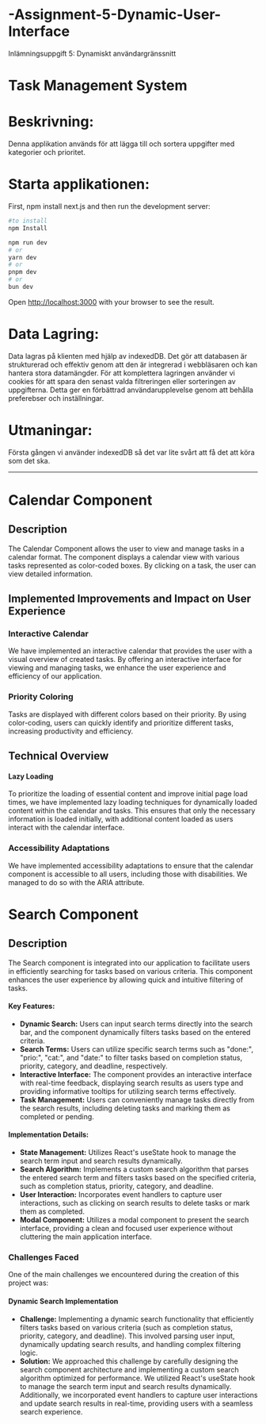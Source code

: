 # -Assignment-5-Dynamic-User-Interface
Inlämningsuppgift 5: Dynamiskt användargränssnitt

# Task Management System

# Beskrivning: 
Denna applikation används för att lägga till och sortera uppgifter med kategorier och prioritet.

# Starta applikationen:
First, npm install next.js
and then run the development server:

```bash
#to install
npm Install

npm run dev
# or
yarn dev
# or
pnpm dev
# or
bun dev
```

Open [http://localhost:3000](http://localhost:3000) with your browser to see the result.

# Data Lagring:
Data lagras på klienten med hjälp av indexedDB. Det gör att databasen är strukturerad och effektiv genom att den är integrerad i webbläsaren och kan hantera stora datamängder. För att komplettera lagringen använder vi cookies för att spara den senast valda filtreringen eller sorteringen av uppgifterna. Detta ger en förbättrad användarupplevelse genom att behålla preferebser och inställningar.



# Utmaningar: 

Första gången vi använder indexedDB så det var lite svårt att få det att köra som det ska. 

-------------------------------------------------------------------------------------------


# Calendar Component

## Description

The Calendar Component allows the user to view and manage tasks in a calendar format. The component displays a calendar view with various tasks represented as color-coded boxes. By clicking on a task, the user can view detailed information.

## Implemented Improvements and Impact on User Experience

### Interactive Calendar

We have implemented an interactive calendar that provides the user with a visual overview of created tasks. By offering an interactive interface for viewing and managing tasks, we enhance the user experience and efficiency of our application.

### Priority Coloring

Tasks are displayed with different colors based on their priority. By using color-coding, users can quickly identify and prioritize different tasks, increasing productivity and efficiency.

## Technical Overview

#### Lazy Loading
To prioritize the loading of essential content and improve initial page load times, we have implemented lazy loading techniques for dynamically loaded content within the calendar and tasks. This ensures that only the necessary information is loaded initially, with additional content loaded as users interact with the calendar interface.

### Accessibility Adaptations

We have implemented accessibility adaptations to ensure that the calendar component is accessible to all users, including those with disabilities. We managed to do so with the ARIA attribute.

# Search Component

## Description

The Search component is integrated into our application to facilitate users in efficiently searching for tasks based on various criteria. This component enhances the user experience by allowing quick and intuitive filtering of tasks.

#### Key Features:
- **Dynamic Search:** Users can input search terms directly into the search bar, and the component dynamically filters tasks based on the entered criteria.
- **Search Terms:** Users can utilize specific search terms such as "done:", "prio:", "cat:", and "date:" to filter tasks based on completion status, priority, category, and deadline, respectively.
- **Interactive Interface:** The component provides an interactive interface with real-time feedback, displaying search results as users type and providing informative tooltips for utilizing search terms effectively.
- **Task Management:** Users can conveniently manage tasks directly from the search results, including deleting tasks and marking them as completed or pending.

#### Implementation Details:
- **State Management:** Utilizes React's useState hook to manage the search term input and search results dynamically.
- **Search Algorithm:** Implements a custom search algorithm that parses the entered search term and filters tasks based on the specified criteria, such as completion status, priority, category, and deadline.
- **User Interaction:** Incorporates event handlers to capture user interactions, such as clicking on search results to delete tasks or mark them as completed.
- **Modal Component:** Utilizes a modal component to present the search interface, providing a clean and focused user experience without cluttering the main application interface.

### Challenges Faced

One of the main challenges we encountered during the creation of this project was:

#### Dynamic Search Implementation
- **Challenge:** Implementing a dynamic search functionality that efficiently filters tasks based on various criteria (such as completion status, priority, category, and deadline). This involved parsing user input, dynamically updating search results, and handling complex filtering logic.
- **Solution:** We approached this challenge by carefully designing the search component architecture and implementing a custom search algorithm optimized for performance. We utilized React's useState hook to manage the search term input and search results dynamically. Additionally, we incorporated event handlers to capture user interactions and update search results in real-time, providing users with a seamless search experience.



